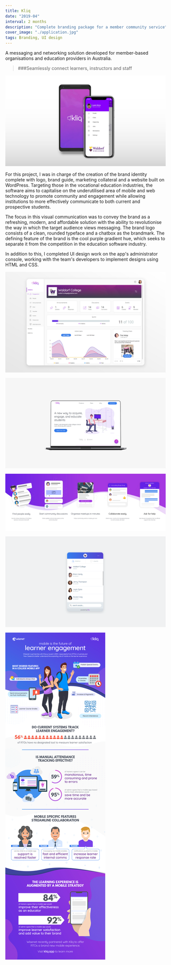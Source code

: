 ```yaml
---
title: Kliq
date: "2019-04"
interval: 2 months
description: "Complete branding package for a member community service"
cover_image: "./application.jpg"
tags: Branding, UI design
---
```


A messaging and networking solution developed for member-based organisations and education providers in Australia.
> ###Seamlessly connect learners, instructors and staff

![Kliq App](./deck.jpg)

For this project, I was in charge of the creation of the brand identity complete with logo, brand guide, marketing collateral and a website built on WordPress. Targeting those in the vocational education industries, the software aims to capitalise on the underutilised area of mobile and web technology to promote community and engagement while allowing institutions to more effectively communicate to both current and prospective students.

The focus in this visual communication was to convey the brand as a refreshing, modern, and affordable solution with the ability to revolutionise the way in which the target audience views messaging. The brand logo consists of a clean, rounded typeface and a chatbox as the brandmark. The defining feature of the brand is the cool purple gradient hue, which seeks to separate it from the competition in the education software industry.

In addition to this, I completed UI design work on the app's administrator console, working with the team's developers to implement designs using HTML and CSS.

![Application Console](./application.jpg)

![Corporate Website](./website.jpg)

![App Onboarding](./onboarding.jpg)

![Desktop Messaging Interface](./messaging.png)

![Promotional Infographic](./infographic.jpg)
